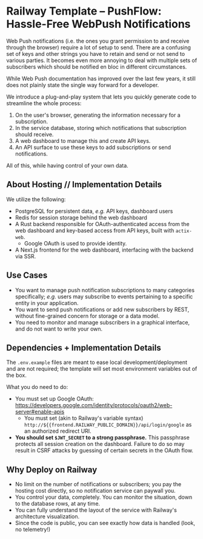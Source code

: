 # Railway Template – PushFlow: Hassle-Free WebPush Notifications

Web Push notifications (i.e. the ones you grant permission to and receive through the browser) require a lot of setup to
send.
There are a confusing set of keys and other strings you have to retain and send or not send to various parties.
It becomes even more annoying to deal with multiple sets of subscribers which should be notified en bloc in different
circumstances.

While Web Push documentation has improved over the last few years, it still does not plainly state the single way
forward for a developer.

We introduce a plug-and-play system that lets you quickly generate code to streamline the whole process:

1. On the user's browser, generating the information necessary for a subscription.
2. In the service database, storing which notifications that subscription should receive.
3. A web dashboard to manage this and create API keys.
4. An API surface to use these keys to add subscriptions or send notifications.

All of this, while having control of your own data.

## About Hosting // Implementation Details

We utilize the following:

* PostgreSQL for persistent data, *e.g.* API keys, dashboard users
* Redis for session storage behind the web dashboard
* A Rust backend responsible for OAuth-authenticated access from the web dashboard and key-based access from API keys,
  built with `actix-web`.
    * Google OAuth is used to provide identity.
* A Next.js frontend for the web dashboard, interfacing with the backend via SSR.

## Use Cases

* You want to manage push notification subscriptions to many categories specifically; *e.g.* users may subscribe to
  events pertaining to a specific entity in your application.
* You want to send push notifications or add new subscribers by REST, without fine-grained concern for storage or a data
  model.
* You need to monitor and manage subscribers in a graphical interface, and do not want to write your own.

## Dependencies + Implementation Details

The `.env.example` files are meant to ease local development/deployment and are not required; the template will set most
environment variables out of the box.

What you do need to do:

* You must set up Google OAuth: https://developers.google.com/identity/protocols/oauth2/web-server#enable-apis
    * You must set (akin to Railway's variable syntax) `http://${{frontend.RAILWAY_PUBLIC_DOMAIN}}/api/login/google` as
      an authorized redirect URI.
* **You should set `$JWT_SECRET` to a strong passphrase.** This passphrase protects all session creation on the
  dashboard. Failure to do so may result in CSRF attacks by guessing of certain secrets in the OAuth flow.

## Why Deploy on Railway

* No limit on the number of notifications or subscribers; you pay the hosting cost directly, so no notification service
  can paywall you.
* You control your data, completely. You can monitor the situation, down to the database rows, at any time.
* You can fully understand the layout of the service with Railway's architecture visualization.
* Since the code is public, you can see exactly how data is handled (look, no telemetry!)
